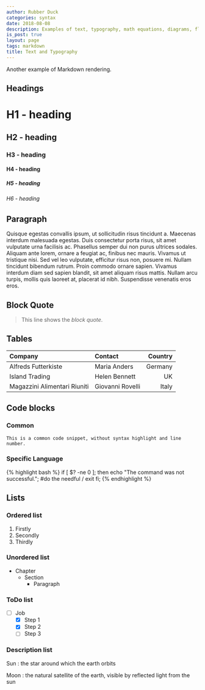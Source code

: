 ```yaml
---
author: Rubber Duck
categories: syntax
date: 2018-08-08
description: Examples of text, typography, math equations, diagrams, flowcharts, pictures, videos, and more.
is_post: true
layout: page
tags: markdown
title: Text and Typography
---
```


Another example of Markdown rendering.

## Headings

# H1 - heading
## H2 - heading
### H3 - heading
#### H4 - heading
##### H5 - heading
###### H6 - heading

## Paragraph

Quisque egestas convallis ipsum, ut sollicitudin risus tincidunt a. Maecenas interdum malesuada egestas. Duis consectetur porta risus, sit amet vulputate urna facilisis ac. Phasellus semper dui non purus ultrices sodales. Aliquam ante lorem, ornare a feugiat ac, finibus nec mauris. Vivamus ut tristique nisi. Sed vel leo vulputate, efficitur risus non, posuere mi. Nullam tincidunt bibendum rutrum. Proin commodo ornare sapien. Vivamus interdum diam sed sapien blandit, sit amet aliquam risus mattis. Nullam arcu turpis, mollis quis laoreet at, placerat id nibh. Suspendisse venenatis eros eros.

## Block Quote

> This line shows the _block quote_.

## Tables

| Company                      | Contact          | Country |
| :--------------------------- | :--------------- | ------: |
| Alfreds Futterkiste          | Maria Anders     | Germany |
| Island Trading               | Helen Bennett    |      UK |
| Magazzini Alimentari Riuniti | Giovanni Rovelli |   Italy |

## Code blocks

### Common

```text
This is a common code snippet, without syntax highlight and line number.
```

### Specific Language

{% highlight bash %}
if [ $? -ne 0 ]; then
    echo "The command was not successful.";
    #do the needful / exit
fi;
{% endhighlight %}

## Lists

### Ordered list

1. Firstly
2. Secondly
3. Thirdly

### Unordered list

- Chapter
  - Section
    - Paragraph

### ToDo list

- [ ] Job
  - [x] Step 1
  - [x] Step 2
  - [ ] Step 3

### Description list

Sun
: the star around which the earth orbits

Moon
: the natural satellite of the earth, visible by reflected light from the sun
